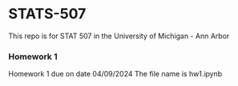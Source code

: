 # STATS-507

This repo is for STAT 507 in the University of Michigan - Ann Arbor

### Homework 1
Homework 1 due on date 04/09/2024
The file name is hw1.ipynb
